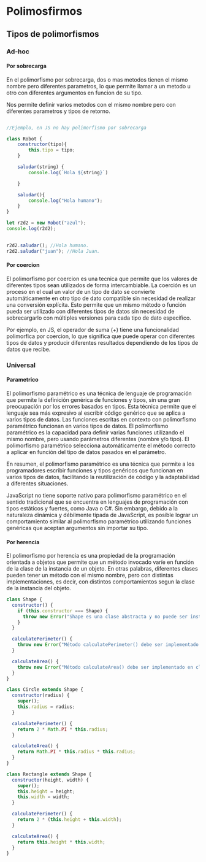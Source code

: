 # Polimosfirmos

## Tipos de polimorfismos

### Ad-hoc

#### Por sobrecarga

En el polimorfismo por sobrecarga, dos o mas metodos tienen el mismo nombre pero diferentes parametros, lo que permite llamar a un metodo u otro con diferentes argumentos en funcion de su tipo. 

Nos permite definir varios metodos con el mismo nombre pero con diferentes parametros y tipos de retorno.

```js

//Ejemplo, en JS no hay polimorfismo por sobrecarga

class Robot {
    constructor(tipo){
        this.tipo = tipo;
    }

    saludar(string) {
        console.log(`Hola ${string}`)

    }

    saludar(){
        console.log("Hola humano");
    }
}

let r2d2 = new Robot("azul");
console.log(r2d2);

  
r2d2.saludar(); //Hola humano.
r2d2.saludar("juan"); //Hola Juan.
```

#### Por coercion

El polimorfismo por coercion es una tecnica que permite que los valores de diferentes tipos sean utilizados de forma intercambiable. La coerción es un proceso en el cual un valor de un tipo de dato se convierte automáticamente en otro tipo de dato compatible sin necesidad de realizar una conversión explícita. Esto permite que un mismo método o función pueda ser utilizado con diferentes tipos de datos sin necesidad de sobrecargarlo con múltiples versiones para cada tipo de dato específico.

Por ejemplo, en JS, el operador de suma (+) tiene una funcionalidad polimorfica por coercion, lo que significa que puede operar con diferentes tipos de datos y producir diferentes resultados dependiendo de los tipos de datos que recibe.

### Universal

#### Parametrico

El polimorfismo paramétrico es una técnica de lenguaje de programación que permite la definición genérica de funciones y tipos, sin una gran preocupación por los errores basados en tipos. Esta técnica permite que el lenguaje sea más expresivo al escribir código genérico que se aplica a varios tipos de datos. Las funciones escritas en contexto con polimorfismo paramétrico funcionan en varios tipos de datos. El polimorfismo paramétrico es la capacidad para definir varias funciones utilizando el mismo nombre, pero usando parámetros diferentes (nombre y/o tipo). El polimorfismo paramétrico selecciona automáticamente el método correcto a aplicar en función del tipo de datos pasados en el parámetro.

En resumen, el polimorfismo paramétrico es una técnica que permite a los programadores escribir funciones y tipos genéricos que funcionan en varios tipos de datos, facilitando la reutilización de código y la adaptabilidad a diferentes situaciones.

JavaScript no tiene soporte nativo para polimorfismo paramétrico en el sentido tradicional que se encuentra en lenguajes de programación con tipos estáticos y fuertes, como Java o C#. Sin embargo, debido a la naturaleza dinámica y débilmente tipada de JavaScript, es posible lograr un comportamiento similar al polimorfismo paramétrico utilizando funciones genéricas que aceptan argumentos sin importar su tipo.

#### Por herencia

El polimorfismo por herencia es una propiedad de la programación orientada a objetos que permite que un método invocado varíe en función de la clase de la instancia de un objeto. En otras palabras, diferentes clases pueden tener un método con el mismo nombre, pero con distintas implementaciones, es decir, con distintos comportamientos segun la clase de la instancia del objeto.

```js
class Shape {
  constructor() {
    if (this.constructor === Shape) {
      throw new Error("Shape es una clase abstracta y no puede ser instanciada");
    }
  }

  calculatePerimeter() {
    throw new Error("Método calculatePerimeter() debe ser implementado en clases derivadas");
  }

  calculateArea() {
    throw new Error("Método calculateArea() debe ser implementado en clases derivadas");
  }
}

class Circle extends Shape {
  constructor(radius) {
    super();
    this.radius = radius;
  }

  calculatePerimeter() {
    return 2 * Math.PI * this.radius;
  }

  calculateArea() {
    return Math.PI * this.radius * this.radius;
  }
}

class Rectangle extends Shape {
  constructor(height, width) {
    super();
    this.height = height;
    this.width = width;
  }

  calculatePerimeter() {
    return 2 * (this.height + this.width);
  }

  calculateArea() {
    return this.height * this.width;
  }
}
```